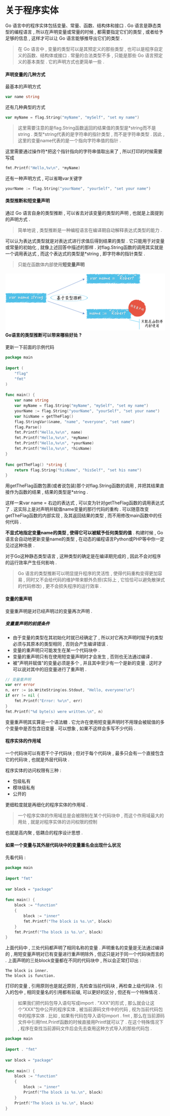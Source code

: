 # 关于程序实体

Go 语言中的程序实体包括变量、常量、函数、结构体和接口 . Go 语言是静态类型的编程语言 , 所以在声明变量或常量的时候 , 都需要指定它们的类型 , 或者给予足够的信息 , 这样才可以让 Go 语言能够推导出它们的类型 .

> 在 Go 语言中 , 变量的类型可以是其预定义的那些类型 , 也可以是程序自定义的函数、结构体或接口 . 常量的合法类型不多 , 只能是那些 Go 语言预定义的基本类型 . 它的声明方式也更简单一些 .

#### 声明变量的几种方式

最基本的声明方式

```go
var name string
```

还有几种典型的方式

```go
var myName = flag.String("myName", "mySelf", "set my name")
```

> 这里需要注意的是flag.String函数返回的结果值的类型是\*string而不是string . 类型\*string代表的是字符串的指针类型 , 而不是字符串类型 . 因此 , 这里的变量name代表的是一个指向字符串值的指针 .

这里需要通过操作符\*把这个指针指向的字符串值取出来了 , 所以打印的时候需要写成

```go
fmt.Printf("Hello,%v\n", *myName)
```

还有一种声明方式 , 可以省略var关键字

```go
yourName := flag.String("yourName", "yourSelf", "set your name")
```

#### 类型推断和短变量声明

通过 Go 语言自身的类型推断 , 可以省去对该变量的类型的声明 , 也就是上面提到的声明方式 .

> 简单地说 , 类型推断是一种编程语言在编译期自动解释表达式类型的能力 .

可以认为表达式类型就是对表达式进行求值后得到结果的类型 . 它只能用于对变量或常量的初始化 , 就像上述回答中描述的那样 . 对flag.String函数的调用其实就是一个调用表达式 , 而这个表达式的类型是\*string , 即字符串的指针类型 .

> 只能在函数体内部使用**短变量声明**

#### ![](/assets/bianliangshengming.png)Go语言的类型推断可以带来哪些好处 ?

更新一下前面的示例代码

```go
package main

import (
    "flag"
    "fmt"
)

func main() {
    var name string
    var myName = flag.String("myName", "mySelf", "set my name")
    yourName := flag.String("yourName", "yourSelf", "set your name")
    var hisName = getTheFlag()
    flag.StringVar(&name, "name", "everyone", "set name")
    flag.Parse()
    fmt.Printf("Hello,%v\n", name)
    fmt.Printf("Hello,%v\n", *myName)
    fmt.Printf("Hello,%v\n", *yourName)
    fmt.Printf("Hello,%v\n", *hisName)
}

func getTheFlag() *string {
    return flag.String("hisName", "hisSelf", "set his name")
}
```

用getTheFlag函数包裹\(或者说包装\)那个对flag.String函数的调用 , 并把其结果直接作为函数的结果 , 结果的类型是\*string .

这样一来var name = 右边的表达式 , 可以变为针对getTheFlag函数的调用表达式了 . 这实际上是对声明并赋值name变量的那行代码的重构 . 可以随意改变getTheFlag函数的内部实现 , 及其返回结果的类型 , 而不用修改main函数中的任何代码 .

**不显式地指定变量name的类型 , 使得它可以被赋予任何类型的值** . 构建时候 , Go语言会自动地更新变量name的类型 , 在动态的编程语言Python或PHP等中你一定见过这种场景 .

对于Go这种静态类型语言 , 这种类型的确定是在编译期完成的 , 因此不会对程序的运行效率产生任何影响 .

> Go 语言的类型推断可以明显提升程序的灵活性 , 使得代码重构变得更加容易 , 同时又不会给代码的维护带来额外负担\(实际上 , 它恰恰可以避免散弹式的代码修改\) , 更不会损失程序的运行效率 .

#### 变量的重声明

变量重声明是对已经声明过的变量再次声明 .

##### 变量重声明的前提条件

* 由于变量的类型在其初始化时就已经确定了 , 所以对它再次声明时赋予的类型必须与其原本的类型相同 , 否则会产生编译错误 . 
* 变量的重声明只可能发生在某一个代码块中 . 
* 变量的重声明只有在使用短变量声明时才会发生 , 否则也无法通过编译 . 
* 被"声明并赋值"的变量必须是多个 , 并且其中至少有一个是新的变量 . 这时才可以说对其中的旧变量进行了重声明 . 

```go
// 变量重声明
var err error
n, err := io.WriteString(os.Stdout, "Hello, everyone!\n")
if err != nil {
    fmt.Printf("Error: %v\n", err)
}
fmt.Printf("%d byte(s) were written.\n", n)
```

变量重声明其实算是一个语法糖 . 它允许在使用短变量声明时不用理会被赋值的多个变量中是否包含旧变量 . 可以想象 , 如果不这样会多写不少代码 .

#### 程序实体的作用域

一个代码块可以有若干个子代码块 ; 但对于每个代码块 , 最多只会有一个直接包含它的代码块 , 也就是外层代码块 .

程序实体的访问权限有三种 :

* 包级私有
* 模块级私有
* 公开的

更细粒度就是再细化的程序实体的作用域 .

> 一个程序实体的作用域总是会被限制在某个代码块中 , 而这个作用域最大的用处 , 就是对程序实体的访问权限的控制

也就是高内聚 , 低耦合的程序设计思想 .

#### 如果一个变量与其外层代码块中的变量重名会出现什么状况

先看代码 :

```go
package main

import "fmt"

var block = "package"

func main() {
    block := "function"
    {
        block := "inner"
        fmt.Printf("The block is %s.\n", block)
    }
    fmt.Printf("The block is %s.\n", block)
}
```

上面代码中 , 三处代码都声明了相同名称的变量 . 声明重名的变量是无法通过编译的 , 用短变量声明对已有变量进行重声明除外 , 但这只是对于同一个代码块而言的 . 上面声明的三处block变量都在不同的代码块中 , 所以会正常打印出 : 

```
The block is inner.
The block is function.
```

打印的变量 , 引用原则也是就近原则 , 先检查当前代码块 , 再检查上级代码块 . 引入的包中 , 相同变量名的引用都有前缀, 可以更好的区分 , 但还有一个特殊情况 . 

> 如果我们把代码包导入语句写成import . "XXX"的形式 , 那么就会让这个“XXX”包中公开的程序实体 , 被当前源码文件中的代码 , 视为当前代码包中的程序实体 . 比如 , 如果有代码包导入语句import . fmt , 那么在当前源码文件中引用fmt.Printf函数的时候直接用Printf就可以了 . 在这个特殊情况下 , 程序在查找当前源码文件后会先去查用这种方式导入的那些代码包 .

```go
package main

import . "fmt"

var block = "package"

func main() {
	block := "function"
	{
		block := "inner"
		Printf("The block is %s.\n", block)
	}
	Printf("The block is %s.\n", block)
}
```



